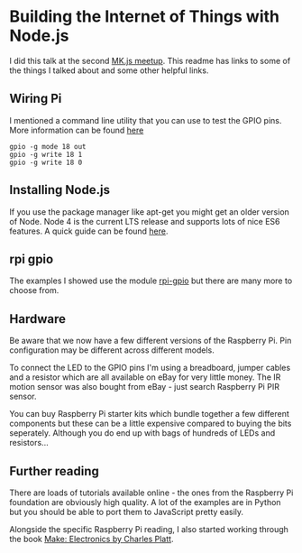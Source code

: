 
# Building the Internet of Things with Node.js

I did this talk at the second [MK.js meetup](http://www.meetup.com/mkjscript/events/227136095/). This readme has links to some of the things I talked about and some other helpful links.

## Wiring Pi

I mentioned a command line utility that you can use to test the GPIO pins. More information can be found [here](https://projects.drogon.net/raspberry-pi/wiringpi/the-gpio-utility/)
```
gpio -g mode 18 out
gpio -g write 18 1
gpio -g write 18 0
```

## Installing Node.js

If you use the package manager like apt-get you might get an older version of Node. Node 4 is the current LTS release and supports lots of nice ES6 features. A quick guide can be found [here](http://blog.wia.io/installing-node-js-v4-0-0-on-a-raspberry-pi/).

## rpi  gpio

The examples I showed use the module [rpi-gpio](https://www.npmjs.com/package/rpi-gpio) but there are many more to choose from.

## Hardware

Be aware that we now have a few different versions of the Raspberry Pi. Pin configuration may be different across different models.

To connect the LED to the GPIO pins I'm using a breadboard, jumper cables and a resistor which are all available on eBay for very little money. The IR motion sensor was also bought from eBay - just search Raspberry Pi PIR sensor.

You can buy Raspberry Pi starter kits which bundle together a few different components but these can be a little expensive compared to buying the bits seperately. Although you do end up with bags of hundreds of LEDs and resistors...

## Further reading

There are loads of tutorials available online - the ones from the Raspberry Pi foundation are obviously high quality. A lot of the examples are in Python but you should be able to port them to JavaScript pretty easily.

Alongside the specific Raspberry Pi reading, I also started working through the book [Make: Electronics by Charles Platt](http://www.amazon.co.uk/Make-Electronics-Discovery-Charles-Platt/dp/0596153740).
